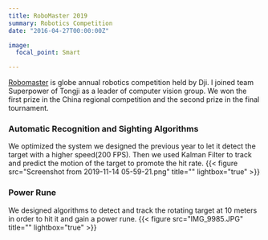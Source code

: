 ```yaml
---
title: RoboMaster 2019
summary: Robotics Competition
date: "2016-04-27T00:00:00Z"

image:
  focal_point: Smart

---
```


[Robomaster](https://www.robomaster.com/en-US) is globe annual robotics competition held by Dji. I joined team Superpower of Tongji as a leader of computer vision group. We won the first prize in the China regional competition and the second prize in the final tournament.   
### Automatic Recognition and Sighting Algorithms  
We optimized the system we designed the previous year to let it detect the target with a higher speed(200 FPS). Then we used Kalman Filter to track and predict the motion of the target to promote the hit rate. 
{{< figure src="Screenshot from 2019-11-14 05-59-21.png" title="" lightbox="true" >}}
### Power Rune  
We designed algorithms to detect and track the rotating target at 10 meters in order to hit it and gain a power rune.
{{< figure src="IMG_9985.JPG" title="" lightbox="true" >}}

